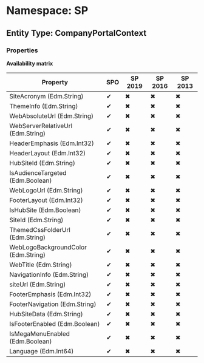 # Namespace: SP
## Entity Type: CompanyPortalContext

### Properties

**Availability matrix**

Property | SPO | SP 2019 | SP 2016 | SP 2013
----------|-----|---------|---------|--------
SiteAcronym (Edm.String) | ✔ | ✖ | ✖ | ✖
ThemeInfo (Edm.String) | ✔ | ✖ | ✖ | ✖
WebAbsoluteUrl (Edm.String) | ✔ | ✖ | ✖ | ✖
WebServerRelativeUrl (Edm.String) | ✔ | ✖ | ✖ | ✖
HeaderEmphasis (Edm.Int32) | ✔ | ✖ | ✖ | ✖
HeaderLayout (Edm.Int32) | ✔ | ✖ | ✖ | ✖
HubSiteId (Edm.String) | ✔ | ✖ | ✖ | ✖
IsAudienceTargeted (Edm.Boolean) | ✔ | ✖ | ✖ | ✖
WebLogoUrl (Edm.String) | ✔ | ✖ | ✖ | ✖
FooterLayout (Edm.Int32) | ✔ | ✖ | ✖ | ✖
IsHubSite (Edm.Boolean) | ✔ | ✖ | ✖ | ✖
SiteId (Edm.String) | ✔ | ✖ | ✖ | ✖
ThemedCssFolderUrl (Edm.String) | ✔ | ✖ | ✖ | ✖
WebLogoBackgroundColor (Edm.String) | ✔ | ✖ | ✖ | ✖
WebTitle (Edm.String) | ✔ | ✖ | ✖ | ✖
NavigationInfo (Edm.String) | ✔ | ✖ | ✖ | ✖
siteUrl (Edm.String) | ✔ | ✖ | ✖ | ✖
FooterEmphasis (Edm.Int32) | ✔ | ✖ | ✖ | ✖
FooterNavigation (Edm.String) | ✔ | ✖ | ✖ | ✖
HubSiteData (Edm.String) | ✔ | ✖ | ✖ | ✖
IsFooterEnabled (Edm.Boolean) | ✔ | ✖ | ✖ | ✖
IsMegaMenuEnabled (Edm.Boolean) | ✔ | ✖ | ✖ | ✖
Language (Edm.Int64) | ✔ | ✖ | ✖ | ✖

